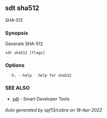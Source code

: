 ## sdt sha512

SHA-512

### Synopsis

Generate SHA-512

```
sdt sha512 [flags]
```

### Options

```
  -h, --help   help for sha512
```

### SEE ALSO

* [sdt](sdt.md)	 - Smart Developer Tools

###### Auto generated by spf13/cobra on 18-Apr-2022
